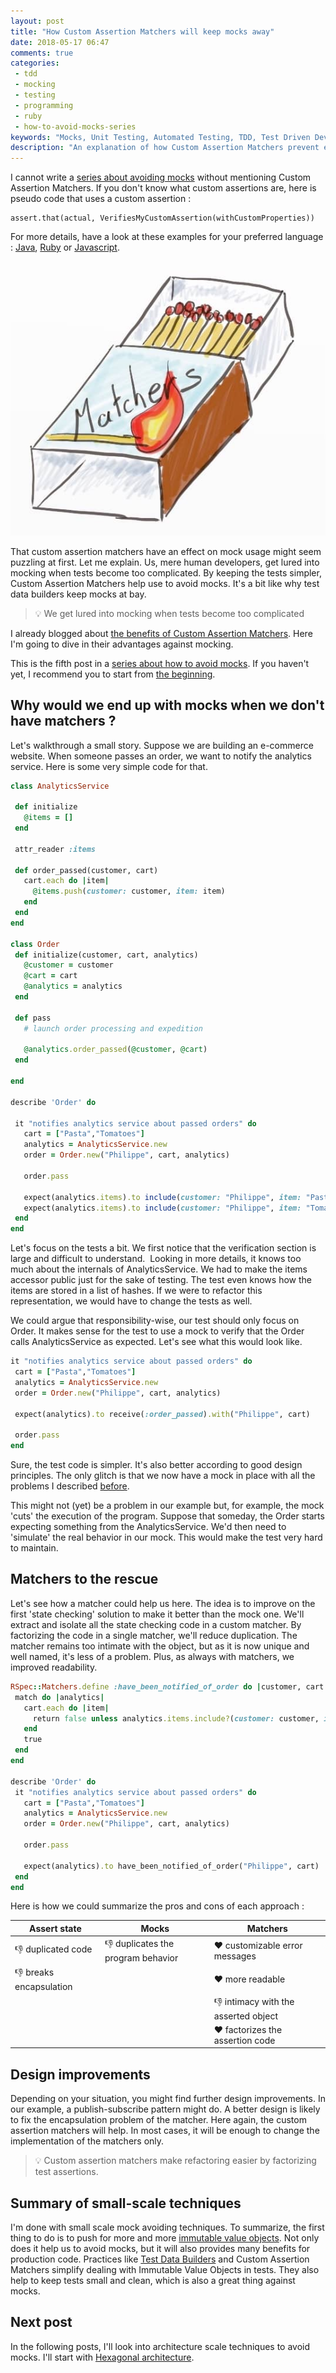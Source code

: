 ```yaml
---
layout: post
title: "How Custom Assertion Matchers will keep mocks away"
date: 2018-05-17 06:47
comments: true
categories: 
 - tdd
 - mocking
 - testing
 - programming
 - ruby
 - how-to-avoid-mocks-series
keywords: "Mocks, Unit Testing, Automated Testing, TDD, Test Driven Development, London School of Testing, Mocking, Test Data Builders, Custom Matchers, Assertion Matchers, Custom Assertion Matchers, Ruby"
description: "An explanation of how Custom Assertion Matchers prevent excessive mocking. Code examples in Ruby are presented to illustrate the point."
---
```

I cannot write a [series about avoiding mocks](/blog/categories/how-to-avoid-mocks-series/) without mentioning Custom Assertion Matchers. If you don't know what custom assertions are, here is pseudo code that uses a custom assertion :

```
assert.that(actual, VerifiesMyCustomAssertion(withCustomProperties))
```

For more details, have a look at these examples for your preferred language : [Java](http://joel-costigliola.github.io/assertj/assertj-core-custom-assertions.html), [Ruby](https://relishapp.com/rspec/rspec-expectations/docs/custom-matchers) or [Javascript](http://tonylukasavage.com/blog/2014/05/29/custom-assertions-in-should-dot-js/).

![A drawing of a box of matches, branded 'Matchers' on top](../imgs/2018-05-15-how-custom-assertion-matchers-will-keep-mocks-away/matchers.jpg)

That custom assertion matchers have an effect on mock usage might seem puzzling at first. Let me explain. Us, mere human developers, get lured into mocking when tests become too complicated. By keeping the tests simpler, Custom Assertion Matchers help use to avoid mocks. It's a bit like why test data builders keep mocks at bay.

> 💡 We get lured into mocking when tests become too complicated

I already blogged about [the benefits of Custom Assertion Matchers](/speed-up-the-tdd-feedback-loop-with-better-assertion-messages/). Here I'm going to dive in their advantages against mocking.

This is the fifth post in a [series about how to avoid mocks](/blog/categories/how-to-avoid-mocks-series/). If you haven't yet, I recommend you to start from [the beginning](/careless-mocking-considered-harmful/).

## Why would we end up with mocks when we don't have matchers ?

Let's walkthrough a small story. Suppose we are building an e-commerce website. When someone passes an order, we want to notify the analytics service. Here is some very simple code for that.

```ruby
class AnalyticsService  

 def initialize  
   @items = []  
 end  

 attr_reader :items  

 def order_passed(customer, cart)  
   cart.each do |item|  
     @items.push(customer: customer, item: item)  
   end  
 end  
end  

class Order  
 def initialize(customer, cart, analytics)  
   @customer = customer  
   @cart = cart  
   @analytics = analytics  
 end  

 def pass  
   # launch order processing and expedition  

   @analytics.order_passed(@customer, @cart)  
 end  

end  

describe 'Order' do  

 it "notifies analytics service about passed orders" do  
   cart = ["Pasta","Tomatoes"]  
   analytics = AnalyticsService.new  
   order = Order.new("Philippe", cart, analytics)  

   order.pass  

   expect(analytics.items).to include(customer: "Philippe", item: "Pasta")  
   expect(analytics.items).to include(customer: "Philippe", item: "Tomatoes")  
 end  
end
```

Let's focus on the tests a bit. We first notice that the verification section is large and difficult to understand.  Looking in more details, it knows too much about the internals of AnalyticsService. We had to make the items accessor public just for the sake of testing. The test even knows how the items are stored in a list of hashes. If we were to refactor this representation, we would have to change the tests as well.

We could argue that responsibility-wise, our test should only focus on Order. It makes sense for the test to use a mock to verify that the Order calls AnalyticsService as expected. Let's see what this would look like.

```ruby
it "notifies analytics service about passed orders" do  
 cart = ["Pasta","Tomatoes"]  
 analytics = AnalyticsService.new  
 order = Order.new("Philippe", cart, analytics)  

 expect(analytics).to receive(:order_passed).with("Philippe", cart)  

 order.pass  
end
```

Sure, the test code is simpler. It's also better according to good design principles. The only glitch is that we now have a mock in place with all the problems I described [before](/careless-mocking-considered-harmful/).

This might not (yet) be a problem in our example but, for example, the mock 'cuts' the execution of the program. Suppose that someday, the Order starts expecting something from the AnalyticsService. We'd then need to 'simulate' the real behavior in our mock. This would make the test very hard to maintain.

## Matchers to the rescue

Let's see how a matcher could help us here. The idea is to improve on the first 'state checking' solution to make it better than the mock one. We'll extract and isolate all the state checking code in a custom matcher. By factorizing the code in a single matcher, we'll reduce duplication. The matcher remains too intimate with the object, but as it is now unique and well named, it's less of a problem. Plus, as always with matchers, we improved readability.

```ruby
RSpec::Matchers.define :have_been_notified_of_order do |customer, cart|  
 match do |analytics|  
   cart.each do |item|  
     return false unless analytics.items.include?(customer: customer, item: item)  
   end  
   true  
 end  
end  

describe 'Order' do  
 it "notifies analytics service about passed orders" do  
   cart = ["Pasta","Tomatoes"]  
   analytics = AnalyticsService.new  
   order = Order.new("Philippe", cart, analytics)  

   order.pass  

   expect(analytics).to have_been_notified_of_order("Philippe", cart)  
 end  
end
```

Here is how we could summarize the pros and cons of each approach :

| Assert state          | Mocks                              | Matchers |
|-----------------------|----------------------------------- |----------|
| 👎 duplicated code    |👎 duplicates the program behavior|❤️ customizable error messages|
|👎 breaks encapsulation|                                   |❤️ more readable|
|                       |                                    |👎 intimacy with the asserted object|
|                       |                                    |❤️ factorizes the assertion code|

## Design improvements

Depending on your situation, you might find further design improvements. In our example, a publish-subscribe pattern might do. A better design is likely to fix the encapsulation problem of the matcher. Here again, the custom assertion matchers will help. In most cases, it will be enough to change the implementation of the matchers only.

> 💡 Custom assertion matchers make refactoring easier by factorizing test assertions.

## Summary of small-scale techniques

I'm done with small scale mock avoiding techniques. To summarize, the first thing to do is to push for more and more [immutable value objects](/how-immutable-value-objects-fight-mocks/). Not only does it help us to avoid mocks, but it will also provides many benefits for production code. Practices like [Test Data Builders](/how-to-use-test-data-builders-to-avoid-mocks-and-keep-your-tests-clear/) and Custom Assertion Matchers simplify dealing with Immutable Value Objects in tests. They also help to keep tests small and clean, which is also a great thing against mocks.

## Next post

In the following posts, I'll look into architecture scale techniques to avoid mocks. I'll start with [Hexagonal architecture](/avoid-mocks-and-test-your-core-domain-faster-with-hexagonal-architecture/).